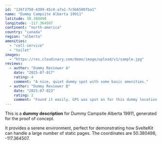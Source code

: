```yaml
---
id: "126f3750-4399-45c0-a7a1-7c5b6500fba1"
name: "Dummy Campsite Alberta 19911"
latitude: 50.380498
longitude: -117.364507
continent: "north-america"
country: "canada"
region: "alberta"
amenities:
  - "cell-service"
  - "toilet"
images:
  - "https://res.cloudinary.com/demo/image/upload/v1/sample.jpg"
reviews:
  - author: "Dummy Reviewer A"
    date: "2025-07-017"
    rating: 4
    comment: "A nice, quiet dummy spot with some basic amenities."
  - author: "Dummy Reviewer B"
    date: "2025-07-023"
    rating: 2
    comment: "Found it easily. GPS was spot on for this dummy location."
---
```


This is a **dummy description** for Dummy Campsite Alberta 19911, generated for the proof of concept.

It provides a serene environment, perfect for demonstrating how SvelteKit can handle a large number of static pages. The coordinates are 50.380498, -117.364507.
